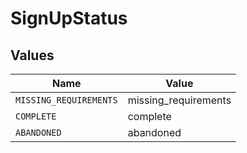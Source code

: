 # SignUpStatus


## Values

| Name                   | Value                  |
| ---------------------- | ---------------------- |
| `MISSING_REQUIREMENTS` | missing_requirements   |
| `COMPLETE`             | complete               |
| `ABANDONED`            | abandoned              |